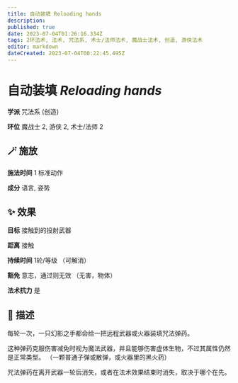 ```yaml
---
title: 自动装填 Reloading hands
description: 
published: true
date: 2023-07-04T01:26:16.334Z
tags: 2环法术, 法术, 咒法系, 术士/法师法术, 魔战士法术, 创造, 游侠法术
editor: markdown
dateCreated: 2023-07-04T00:22:45.495Z
---
```


# **自动装填** *Reloading hands*

**学派** 咒法系 (创造) 

**环位** 魔战士 2, 游侠 2, 术士/法师 2

## 🪄 施放

**施法时间** 1 标准动作

**成分** 语言, 姿势

## ✨ 效果 

**目标** 接触到的投射武器 

**距离** 接触  

**持续时间** 1轮/等级 （可解消） 

**豁免** 意志，通过则无效 （无害，物体）

**法术抗力** 是

## 📖 描述

每轮一次，一只幻影之手都会给一把远程武器或火器装填咒法弹药。

这种弹药克服伤害减免时视为魔法武器，并且能够伤害虚体生物，不过其属性仍然是正常类型。 （一颗普通子弹或散弹，或火器里的黑火药）

咒法弹药在离开武器一轮后消失，或者在法术效果结束时消失，取决于哪个在先。
    